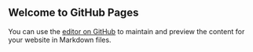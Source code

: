 ## Welcome to GitHub Pages

You can use the [editor on GitHub](https://github.com/kristofpercze/kristofpercze/edit/main/README.md) to maintain and preview the content for your website in Markdown files.
